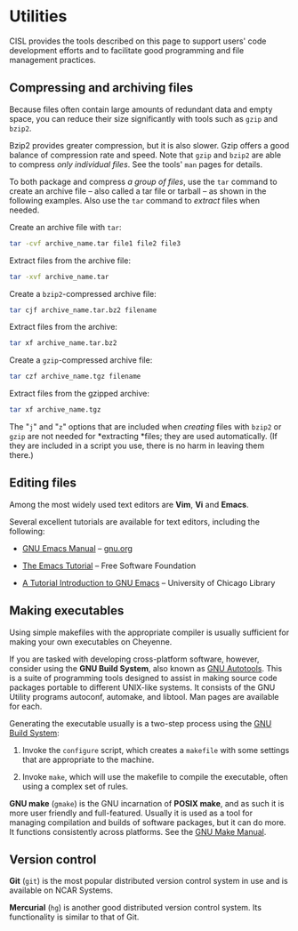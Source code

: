 # Utilities

CISL provides the tools described on this page to support users' code
development efforts and to facilitate good programming and file
management practices.

## Compressing and archiving files

Because files often contain large amounts of redundant data and empty
space, you can reduce their size significantly with tools such
as `gzip` and `bzip2`.

Bzip2 provides greater compression, but it is also slower. Gzip offers a
good balance of compression rate and speed. Note
that `gzip` and `bzip2` are able to compress *only individual
files*. See the tools' `man` pages for details.

To both package and compress *a group of files*, use the `tar` command
to create an archive file – also called a tar file or tarball – as shown
in the following examples. Also use the `tar` command
to *extract* files when needed.

Create an archive file with `tar`:
```sh
tar -cvf archive_name.tar file1 file2 file3
```

Extract files from the archive file:
```sh
tar -xvf archive_name.tar
```
Create a `bzip2`-compressed archive file:
```sh
tar cjf archive_name.tar.bz2 filename
```

Extract files from the archive:
```sh
tar xf archive_name.tar.bz2
```

Create a `gzip`-compressed archive file:
```sh
tar czf archive_name.tgz filename
```

Extract files from the gzipped archive:
```sh
tar xf archive_name.tgz
```

The "`j`" and "`z`" options that are included when *creating* files with
`bzip2` or `gzip` are not needed for *extracting *files; they are used
automatically. (If they are included in a script you use, there is no
harm in leaving them there.)

## Editing files

Among the most widely used text editors
are **Vim**, **Vi** and **Emacs**.

Several excellent tutorials are available for text editors, including
the following:

- [GNU Emacs
  Manual](https://www.gnu.org/software/emacs/manual/) – [gnu.org](https://gnu.org/)

- [The Emacs
  Tutorial](http://www.stolaf.edu/people/humke/UNIX/emacs-tutorial.html) –
  Free Software Foundation

- [A Tutorial Introduction to GNU
  Emacs](http://www2.lib.uchicago.edu/keith/tcl-course/emacs-tutorial.html) –
  University of Chicago Library

## Making executables

Using simple makefiles with the appropriate compiler is usually
sufficient for making your own executables on Cheyenne.

If you are tasked with developing cross-platform software, however,
consider using the **GNU Build System**, also known as [GNU Autotools](https://www.gnu.org/software/automake/manual/html_node/Autotools-Introduction.html).
This is a suite of programming tools designed to assist in making source
code packages portable to different UNIX-like systems. It consists of
the GNU Utility programs autoconf, automake, and libtool. Man pages are
available for each.

Generating the executable usually is a two-step process using the [GNU
Build
System](https://www.gnu.org/software/autoconf/manual/autoconf-2.67/html_node/The-GNU-Build-System.html):

1.  Invoke the `configure` script, which creates a `makefile` with
    some settings that are appropriate to the machine.

2.  Invoke `make`, which will use the makefile to compile the
    executable, often using a complex set of rules.

**GNU make** (`gmake`) is the GNU incarnation of **POSIX make**, and as
such it is more user friendly and full-featured. Usually it is used as a
tool for managing compilation and builds of software packages, but it
can do more. It functions consistently across platforms. See the [GNU Make Manual](https://www.gnu.org/software/make/manual/).

## Version control

**Git** (`git`) is the most popular distributed version control system in
use and is available on NCAR Systems.

**Mercurial** (`hg`) is another good distributed version control system.
Its functionality is similar to that of Git.
